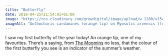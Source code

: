 ```yaml
---
title: "Butterfly"
date: 2018-04-25T21:54:01+01:00
image: "https://res.cloudinary.com/growdigital/image/upload/w_1280/v1544109830/orange-tip-butterfly-40802054895.jpg"
imageAlt: "Anthocharis cardamines (orange tip) on Myosotis arvensis (forget-me-not) flowers"
---
```


I saw my first butterfly of the year today! An orange tip, one of my favourites. There’s a saying, from [The Moomins](https://en.wikipedia.org/wiki/Moomins) no less, that the colour of the first butterfly you see is an indicator of the summer’s weather.

